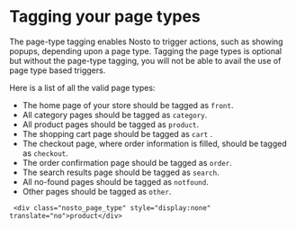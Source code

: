 # Tagging your page types

The page-type tagging enables Nosto to trigger actions, such as showing popups, depending upon a page type. Tagging the page types is optional but without the page-type tagging, you will not be able to avail the use of page type based triggers.

Here is a list of all the valid page types:

* The home page of your store should be tagged as `front`.
* All category pages should be tagged as `category`.
* All product pages should be tagged as `product`.
* The shopping cart page should be tagged as `cart` .
* The checkout page, where order information is filled, should be tagged as `checkout`.
* The order confirmation page should be tagged as `order`.
* The search results page should be tagged as `search`.
* All no-found pages should be tagged as `notfound`.
* Other pages should be tagged as `other`.

```markup
 <div class="nosto_page_type" style="display:none" translate="no">product</div>
```
